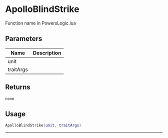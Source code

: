 # ApolloBlindStrike

Function name in PowersLogic.lua

## Parameters

| Name      | Description |
| --------- | ----------- |
| unit      |             |
| traitArgs |             |

## Returns

`none`

## Usage

```lua
ApolloBlindStrike(unit, traitArgs)
```

---
